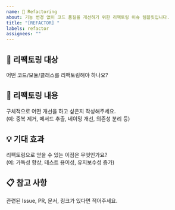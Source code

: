```yaml
---
name: 🔨 Refactoring
about: 기능 변경 없이 코드 품질을 개선하기 위한 리팩토링 이슈 템플릿입니다.
title: "[REFACTOR] "
labels: refactor
assignees: ""
---
```


## 🔨 리팩토링 대상
어떤 코드/모듈/클래스를 리팩토링해야 하나요?

## 📝 리팩토링 내용
구체적으로 어떤 개선을 하고 싶은지 작성해주세요.  
(예: 중복 제거, 메서드 추출, 네이밍 개선, 의존성 분리 등)

## 💡 기대 효과
리팩토링으로 얻을 수 있는 이점은 무엇인가요?  
(예: 가독성 향상, 테스트 용이성, 유지보수성 증가)

## 📋 참고 사항
관련된 Issue, PR, 문서, 링크가 있다면 적어주세요.
